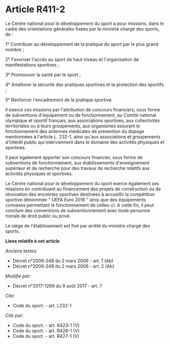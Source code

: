 # Article R411-2

Le Centre national pour le développement du sport a pour missions, dans le cadre des orientations générales fixées par le
ministre chargé des sports, de :

1° Contribuer au développement de la pratique du sport par le plus grand nombre ;

2° Favoriser l'accès au sport de haut niveau et l'organisation de manifestations sportives ;

3° Promouvoir la santé par le sport ;

4° Améliorer la sécurité des pratiques sportives et la protection des sportifs ;

5° Renforcer l'encadrement de la pratique sportive.

Il exerce ces missions par l'attribution de concours financiers, sous forme de subventions d'équipement ou de fonctionnement,
au Comité national olympique et sportif français, aux associations sportives, aux collectivités territoriales ou à leurs
groupements, aux organismes assurant le fonctionnement des antennes médicales de prévention du dopage mentionnées à l'article
L. 232-1, ainsi qu'aux associations et groupements d'intérêt public qui interviennent dans le domaine des activités physiques
et sportives.

Il peut également apporter son concours financier, sous forme de subventions de fonctionnement, aux établissements
d'enseignement supérieur et de recherche pour des travaux de recherche relatifs aux activités physiques et sportives.

Le Centre national pour le développement du sport exerce également ses missions en contribuant au financement des projets de
construction ou de rénovation des enceintes sportives destinées à accueillir la compétition sportive dénommée " UEFA Euro
2016 " ainsi que des équipements connexes permettant le fonctionnement de celles-ci. A cette fin, il peut conclure des
conventions de subventionnement avec toute personne morale de droit public ou privé.

Le siège de l'établissement est fixé par arrêté du ministre chargé des sports.

**Liens relatifs à cet article**

_Anciens textes_:

  - Décret n°2006-248 du 2 mars 2006 - art. 1 (Ab)
  - Décret n°2006-248 du 2 mars 2006 - art. 2 (Ab)

_Modifié par_:

  - Décret n°2017-1269 du 9 août 2017 - art. 7

_Cite_:

  - Code du sport. - art. L232-1

_Cité par_:

  - Code du sport. - art. R423-1 (V)
  - Code du sport. - art. R426-1 (V)
  - Code du sport. - art. R427-1 (V)
